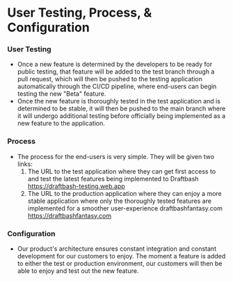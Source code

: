 # User Testing, Process, & Configuration

### User Testing
- Once a new feature is determined by the developers to be ready for public testing, that feature will be added to the test branch through a pull request, which will then be pushed to the testing application automatically 
  through the CI/CD pipeline, where end-users can begin testing the new "Beta" feature.
- Once the new feature is thoroughly tested in the test application and is determined to be stable, it will then be pushed to the main branch where it will undergo additional testing before officially being implemented as a new feature to the application.

### Process
- The process for the end-users is very simple. They will be given two links:
  1. The URL to the test application where they can get first access to and test the latest features being implemented to Draftbash
  https://draftbash-testing.web.app
  2. The URL to the production application where they can enjoy a more stable application where only the thoroughly tested features are implemented for a smoother user-experience
  draftbashfantasy.com
  https://draftbashfantasy.com

### Configuration
- Our product's architecture ensures constant integration and constant development for our customers to enjoy. The moment a feature is added to either the test or production environment, our customers will then be able to enjoy and test out the new feature.
